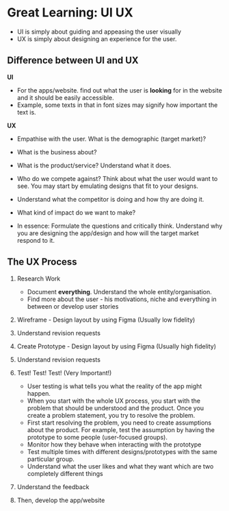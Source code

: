 # Great Learning: UI UX

- UI is simply about guiding and appeasing the user visually
- UX is simply about designing an experience for the user.

<h2>Difference between UI and UX</h2>

**UI**

- For the apps/website. find out what the user is **looking** for in the website and it should be easily accessible.
- Example, some texts in that in font sizes may signify how important the text is.

**UX**

- Empathise with the user. What is the demographic (target market)?
- What is the business about?
- What is the product/service? Understand what it does.
- Who do we compete against? Think about what the user would want to see. You may start by emulating designs that fit to your designs.
- Understand what the competitor is doing and how thy are doing it.
- What kind of impact do we want to make?

- In essence: Formulate the questions and critically think. Understand why you are designing the app/design and how will the target market respond to it.

<h2>The UX Process</h2>

1. Research Work

   - Document **everything**. Understand the whole entity/organisation.
   - Find more about the user - his motivations, niche and everything in between or develop user stories

2. Wireframe - Design layout by using Figma (Usually low fidelity)

3. Understand revision requests

4. Create Prototype - Design layout by using Figma (Usually high fidelity)

5. Understand revision requests

6. Test! Test! Test! (Very Important!)

   - User testing is what tells you what the reality of the app might happen.
   - When you start with the whole UX process, you start with the problem that should be understood and the product. Once you create a problem statement, you try to resolve the problem.
   - First start resolving the problem, you need to create assumptions about the product. For example, test the assumption by having the prototype to some people (user-focused groups).
   - Monitor how they behave when interacting with the prototype
   - Test multiple times with different designs/prototypes with the same particular group.
   - Understand what the user likes and what they want which are two completely different things

7. Understand the feedback

8. Then, develop the app/website
